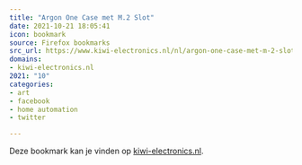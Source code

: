 ```yaml
---
title: "Argon One Case met M.2 Slot"
date: 2021-10-21 18:05:41
icon: bookmark
source: Firefox bookmarks
src_url: https://www.kiwi-electronics.nl/nl/argon-one-case-met-m-2-slot-10355
domains:
- kiwi-electronics.nl
2021: "10"
categories:
- art
- facebook
- home automation
- twitter

---
```

Deze bookmark kan je vinden op [kiwi-electronics.nl](https://www.kiwi-electronics.nl/nl/argon-one-case-met-m-2-slot-10355).
